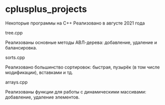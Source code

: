 # cplusplus_projects
Некоторые программы на C++
Реализовано в августе 2021 года
<p>tree.cpp
<p>Реализованы основные методы АВЛ-дерева: добавление, удаление и балансировка.
<p>sorts.cpp
<p>Реализовано большинство сортировок: быстрая, пузырёк (в том числе модификации), вставками и тд.
<p>arrays.cpp
<p>Реализованы функции для работы с динамическими массивами: добавление, удаление элементов.
